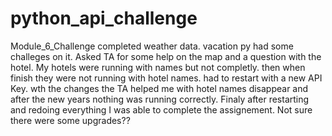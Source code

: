# python_api_challenge
Module_6_Challenge
completed weather data. 
vacation py had some challeges on it.  Asked TA for some help on the map and a question with the hotel. My hotels were running with names but not completly.  then when finish they were not running with hotel names. 
had to restart with a new API Key. 
wth the changes the TA helped me with hotel names disappear and after the new years nothing was running correctly.  Finaly after restarting and redoing everything I was able to complete the assignement.  Not sure there were some upgrades?? 


